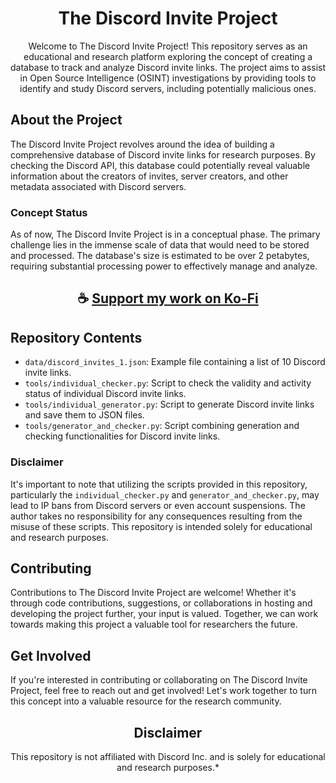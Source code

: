 <div align="center">

# The Discord Invite Project

Welcome to The Discord Invite Project! This repository serves as an educational and research platform exploring the concept of creating a database to track and analyze Discord invite links. 
The project aims to assist in Open Source Intelligence (OSINT) investigations by providing tools to identify and study Discord servers, including potentially malicious ones.

</div>

## About the Project

The Discord Invite Project revolves around the idea of building a comprehensive database of Discord invite links for research purposes. 
By checking the Discord API, this database could potentially reveal valuable information about the creators of invites, server creators, and other metadata associated with Discord servers.

### Concept Status

As of now, The Discord Invite Project is in a conceptual phase. 
The primary challenge lies in the immense scale of data that would need to be stored and processed. 
The database's size is estimated to be over 2 petabytes, requiring substantial processing power to effectively manage and analyze.

<div align="center">

## ☕ [Support my work on Ko-Fi](https://ko-fi.com/thatsinewave)

</div>

## Repository Contents

- `data/discord_invites_1.json`: Example file containing a list of 10 Discord invite links.
- `tools/individual_checker.py`: Script to check the validity and activity status of individual Discord invite links.
- `tools/individual_generator.py`: Script to generate Discord invite links and save them to JSON files.
- `tools/generator_and_checker.py`: Script combining generation and checking functionalities for Discord invite links.


### Disclaimer

It's important to note that utilizing the scripts provided in this repository, particularly the `individual_checker.py` and `generator_and_checker.py`, may lead to IP bans from Discord servers or even account suspensions. 
The author takes no responsibility for any consequences resulting from the misuse of these scripts. 
This repository is intended solely for educational and research purposes.

## Contributing

Contributions to The Discord Invite Project are welcome! Whether it's through code contributions, suggestions, or collaborations in hosting and developing the project further, your input is valued. 
Together, we can work towards making this project a valuable tool for researchers the future.

## Get Involved

If you're interested in contributing or collaborating on The Discord Invite Project, feel free to reach out and get involved! 
Let's work together to turn this concept into a valuable resource for the research community.

<div align="center">

## Disclaimer 

This repository is not affiliated with Discord Inc. and is solely for educational and research purposes.*

</div>